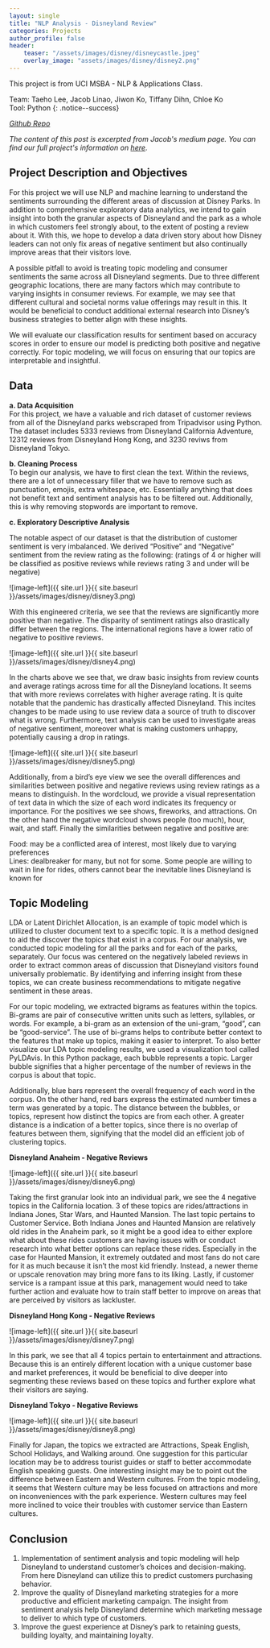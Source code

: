 ```yaml
---
layout: single
title: "NLP Analysis - Disneyland Review"
categories: Projects
author_profile: false
header:
    teaser: "/assets/images/disney/disneycastle.jpeg"
    overlay_image: "assets/images/disney/disney2.png"
---
```

This project is from UCI MSBA - NLP & Applications Class.

Team: Taeho Lee, Jacob Linao, Jiwon Ko, Tiffany Dihn, Chloe Ko     
Tool: Python
{: .notice--success}

<cite><a href="https://github.com/jnlinao/DisneylandReview-SentimentAnalysis">Github Repo</a></cite>

*The content of this post is excerpted from Jacob's medium page. You can find our full project's information on <cite><a href="https://medium.com/@jacob7141299/disneyland-customer-analysis-an-nlp-approach-to-understanding-international-sentiment-5cb4a7b91260">here</a></cite>*.

## Project Description and Objectives

For this project we will use NLP and machine learning to understand the sentiments surrounding the different areas of discussion at Disney Parks. In addition to comprehensive exploratory data analytics, we intend to gain insight into both the granular aspects of Disneyland and the park as a whole in which customers feel strongly about, to the extent of posting a review about it. With this, we hope to develop a data driven story about how Disney leaders can not only fix areas of negative sentiment but also continually improve areas that their visitors love.

A possible pitfall to avoid is treating topic modeling and consumer sentiments the same across all Disneyland segments. Due to three different geographic locations, there are many factors which may contribute to varying insights in consumer reviews. For example, we may see that different cultural and societal norms value offerings may result in this. It would be beneficial to conduct additional external research into Disney’s business strategies to better align with these insights.

We will evaluate our classification results for sentiment based on accuracy scores in order to ensure our model is predicting both positive and negative correctly. For topic modeling, we will focus on ensuring that our topics are interpretable and insightful.
 
## Data
**a. Data Acquisition**     
For this project, we have a valuable and rich dataset of customer reviews from all of the Disneyland parks webscraped from Tripadvisor using Python. The dataset includes 5333 reviews from Disneyland California Adventure, 12312 reviews from Disneyland Hong Kong, and 3230 reviws from Disneyland Tokyo.

**b. Cleaning Process**      
To begin our analysis, we have to first clean the text. Within the reviews, there are a lot of unnecessary filler that we have to remove such as punctuation, emojis, extra whitespace, etc. Essentially anything that does not benefit text and sentiment analysis has to be filtered out. Additionally, this is why removing stopwords are important to remove.

**c. Exploratory Descriptive Analysis**     

The notable aspect of our dataset is that the distribution of customer sentiment is very imbalanced. We derived “Positive” and “Negative” sentiment from the review rating as the following: (ratings of 4 or higher will be classified as positive reviews while reviews rating 3 and under will be negative)

![image-left]({{ site.url }}{{ site.baseurl }}/assets/images/disney/disney3.png)

With this engineered criteria, we see that the reviews are significantly more positive than negative. The disparity of sentiment ratings also drastically differ between the regions. The international regions have a lower ratio of negative to positive reviews.

![image-left]({{ site.url }}{{ site.baseurl }}/assets/images/disney/disney4.png)

In the charts above we see that, we draw basic insights from review counts and average ratings across time for all the Disneyland locations. It seems that with more reviews correlates with higher average rating. It is quite notable that the pandemic has drastically affected Disneyland. This incites changes to be made using to use review data a source of truth to discover what is wrong. Furthermore, text analysis can be used to investigate areas of negative sentiment, moreover what is making customers unhappy, potentially causing a drop in ratings.

![image-left]({{ site.url }}{{ site.baseurl }}/assets/images/disney/disney5.png)

Additionally, from a bird’s eye view we see the overall differences and similarities between positive and negative reviews using review ratings as a means to distinguish. In the wordcloud, we provide a visual representation of text data in which the size of each word indicates its frequency or importance. For the positives we see shows, fireworks, and attractions. On the other hand the negative wordcloud shows people (too much), hour, wait, and staff. Finally the similarities between negative and positive are:     

Food: may be a conflicted area of interest, most likely due to varying preferences     
Lines: dealbreaker for many, but not for some. Some people are willing to wait in line for rides, others cannot bear the inevitable lines Disneyland is known for

## Topic Modeling

LDA or Latent Dirichlet Allocation, is an example of topic model which is utilized to cluster document text to a specific topic. It is a method designed to aid the discover the topics that exist in a corpus. For our analysis, we conducted topic modeling for all the parks and for each of the parks, separately. Our focus was centered on the negatively labeled reviews in order to extract common areas of discussion that Disneyland visitors found universally problematic. By identifying and inferring insight from these topics, we can create business recommendations to mitigate negative sentiment in these areas.

For our topic modeling, we extracted bigrams as features within the topics. Bi-grams are pair of consecutive written units such as letters, syllables, or words. For example, a bi-gram as an extension of the uni-gram, “good”, can be “good-service”. The use of bi-grams helps to contribute better context to the features that make up topics, making it easier to interpret.
To also better visualize our LDA topic modeling results, we used a visualization tool called PyLDAvis. In this Python package, each bubble represents a topic. Larger bubble signifies that a higher percentage of the number of reviews in the corpus is about that topic. 

Additionally, blue bars represent the overall frequency of each word in the corpus. On the other hand, red bars express the estimated number times a term was generated by a topic. The distance between the bubbles, or topics, represent how distinct the topics are from each other. A greater distance is a indication of a better topics, since there is no overlap of features between them, signifying that the model did an efficient job of clustering topics.

**Disneyland Anaheim - Negative Reviews**

![image-left]({{ site.url }}{{ site.baseurl }}/assets/images/disney/disney6.png)

Taking the first granular look into an individual park, we see the 4 negative topics in the California location. 3 of these topics are rides/attractions in Indiana Jones, Star Wars, and Haunted Mansion. The last topic pertains to Customer Service. Both Indiana Jones and Haunted Mansion are relatively old rides in the Anaheim park, so it might be a good idea to either explore what about these rides customers are having issues with or conduct research into what better options can replace these rides. Especially in the case for Haunted Mansion, it extremely outdated and most fans do not care for it as much because it isn’t the most kid friendly. Instead, a newer theme or upscale renovation may bring more fans to its liking. Lastly, if customer service is a rampant issue at this park, management would need to take further action and evaluate how to train staff better to improve on areas that are perceived by visitors as lackluster.

**Disneyland Hong Kong - Negative Reviews**

![image-left]({{ site.url }}{{ site.baseurl }}/assets/images/disney/disney7.png)

In this park, we see that all 4 topics pertain to entertainment and attractions. Because this is an entirely different location with a unique customer base and market preferences, it would be beneficial to dive deeper into segmenting these reviews based on these topics and further explore what their visitors are saying.

**Disneyland Tokyo - Negative Reviews**

![image-left]({{ site.url }}{{ site.baseurl }}/assets/images/disney/disney8.png)

Finally for Japan, the topics we extracted are Attractions, Speak English, School Holidays, and Walking around. One suggestion for this particular location may be to address tourist guides or staff to better accommodate English speaking guests. One interesting insight may be to point out the difference between Eastern and Western cultures. From the topic modeling, it seems that Western culture may be less focused on attractions and more on inconveniences with the park experience. Western cultures may feel more inclined to voice their troubles with customer service than Eastern cultures.



## Conclusion

1. Implementation of sentiment analysis and topic modeling will help Disneyland to understand customer’s choices and decision-making. From here Disneyland can utilize this to predict customers purchasing behavior.
2. Improve the quality of Disneyland marketing strategies for a more productive and efficient marketing campaign. The insight from sentiment analysis help Disneyland determine which marketing message to deliver to which type of customers.
3. Improve the guest experience at Disney’s park to retaining guests, building loyalty, and maintaining loyalty.



